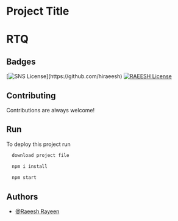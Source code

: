 
# Project Title
# RTQ


## Badges


[![SNS License](https://img.shields.io/apm/l/atomic-design-ui.svg?)](https://github.com/hiraeesh)
[![RAEESH License](https://img.shields.io/badge/License-GPL%20v3-yellow.svg)](https://www.stanleyndtsupplies.com/)


## Contributing

Contributions are always welcome!


## Run

To deploy this project run

```bash
  download project file

  npm i install
  
  npm start
```



## Authors

- [@Raeesh Rayeen](https://github.com/hiraeesh)

